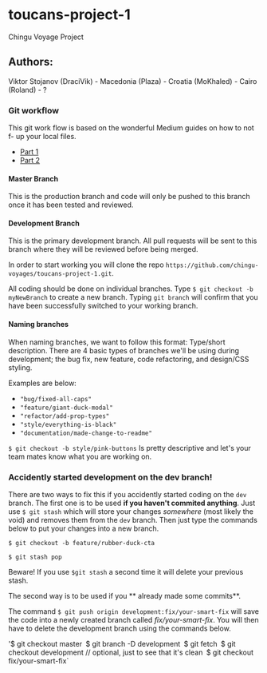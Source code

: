 # toucans-project-1
Chingu Voyage Project

## Authors:
Viktor Stojanov (DraciVik) - Macedonia
                (Plaza) - Croatia
                (MoKhaled) - Cairo
                (Roland) - ?


### Git workflow

This git work flow is based on the wonderful Medium guides on how to not f- up your local files. 
* [Part 1](https://medium.com/@francesco.agnoletto/how-to-not-f-up-your-local-files-with-git-part-1-e0756c88fd3c)
* [Part 2](https://medium.com/@francesco.agnoletto/how-to-not-f-up-your-local-files-with-git-part-2-fc4e243be02a)

#### Master Branch
This is the production branch and code will only be pushed to this branch once it has been tested and reviewed.

#### Development Branch
This is the primary development branch. All pull requests will be sent to this branch where they will be reviewed before being merged.

In order to start working you will clone the repo  `https://github.com/chingu-voyages/toucans-project-1.git`.

All coding should be done on individual branches. Type `$ git checkout -b myNewBranch` to create a new branch. Typing `git branch` will confirm that you have been successfully switched to your working branch.

#### Naming branches

When naming branches, we want to follow this format: Type/short description. 
There are 4 basic types of branches we'll be using during development; the bug fix, new feature, code refactoring, and design/CSS styling.

Examples are below:
* `"bug/fixed-all-caps"`
* `"feature/giant-duck-modal"`
* `"refactor/add-prop-types"`
* `"style/everything-is-black"`
* `"documentation/made-change-to-readme"`

`$ git checkout -b style/pink-buttons` Is pretty descriptive and let's your team mates know what you are working on.

### Accidently started development on the dev branch!
There are two ways to fix this if you accidently started coding on the `dev` branch.
The first one is to be used **if you haven't commited anything**. 
Just use `$ git stash` which will  store your changes *somewhere* (most likely the void) and removes them from the `dev` branch. Then just type the commands below to put your changes into a new branch.

`$ git checkout -b feature/rubber-duck-cta`

`$ git stash pop`

Beware! If you use `$git stash` a second time it will delete your previous stash.

The second way is to be used if you ** already made some commits**.

The command  `$ git push origin development:fix/your-smart-fix` will save the code into a newly created branch called *fix/your-smart-fix*.
You will then have to delete the development branch using the commands below.

'$ git checkout master`
`$ git branch -D development`
`$ git fetch`
`$ git checkout development // optional, just to see that it's clean`
`$ git checkout fix/your-smart-fix`
